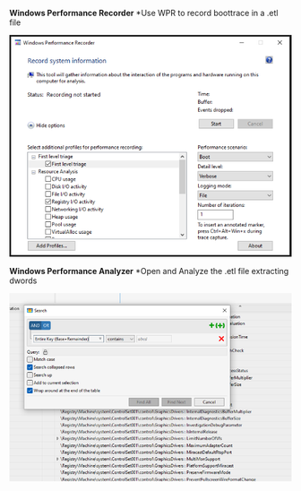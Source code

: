 **Windows Performance Recorder**
*Use WPR to record boottrace in a .etl file

![](WPR.png)

**Windows Performance Analyzer**
*Open and Analyze the .etl file extracting dwords

![](WPA.png)

